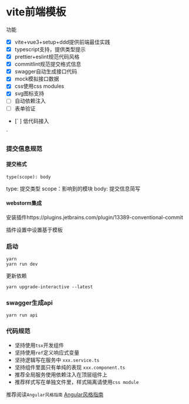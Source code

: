 # vite前端模板

功能

- [x] vite+vue3+setup+ddd提供前端最佳实践
- [x] typescript支持，提供类型提示
- [x] prettier+eslint规范代码风格
- [x] commitlint规范提交格式信息
- [x] swagger自动生成接口代码
- [x] mock模拟接口数据
- [x] css使用css modules
- [x] svg图标支持
- [ ] 自动依赖注入
- [ ] 表单验证
- [` ] 低代码接入

`
### 提交信息规范

#### 提交格式
`type(scope): body`

type: 提交类型
scope：影响到的模块
body: 提交信息简写

#### webstorm集成

安装插件https://plugins.jetbrains.com/plugin/13389-conventional-commit

插件设置中设置基于模板

### 启动

```
yarn
yarn run dev
```
更新依赖

```
yarn upgrade-interactive --latest
```

### swagger生成api

```
yarn run api
```

### 代码规范

- 坚持使用`tsx`开发组件
- 坚持使用`ref`定义响应式变量
- 坚持逻辑写在服务中 `xxx.service.ts`
- 坚持组件里面只有单纯的表现 `xxx.component.ts`
- 推荐全局服务使用依赖注入在顶层组件上
- 推荐样式写在单独文件里，样式隔离请使用`css module`

推荐阅读`Angular风格指南` [Angular风格指南](https://angular.cn/guide/styleguide)